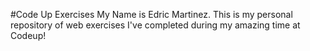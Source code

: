#Code Up Exercises
My Name is Edric Martinez. 
This is my personal repository of web exercises
I've completed during my amazing time at Codeup!    
